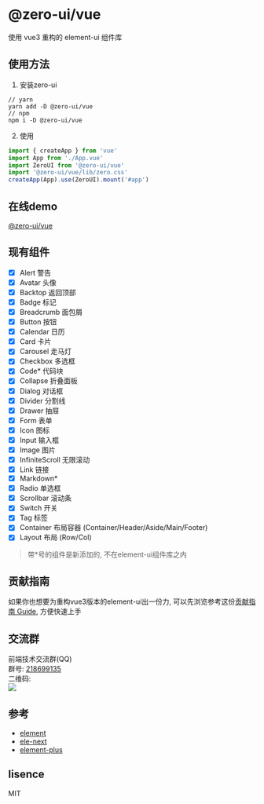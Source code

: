 # @zero-ui/vue
使用 vue3 重构的 element-ui 组件库

## 使用方法
1. 安装zero-ui
```
// yarn
yarn add -D @zero-ui/vue
// npm
npm i -D @zero-ui/vue
```
2. 使用
``` javascript
import { createApp } from 'vue'
import App from './App.vue'
import ZeroUI from '@zero-ui/vue'
import '@zero-ui/vue/lib/zero.css'
createApp(App).use(ZeroUI).mount('#app')
```

## 在线demo
[@zero-ui/vue](https://kscript.github.io/zero/)

## 现有组件
- [x] Alert 警告  
- [x] Avatar 头像  
- [x] Backtop 返回顶部  
- [x] Badge 标记  
- [x] Breadcrumb 面包屑  
- [x] Button 按钮  
- [x] Calendar 日历  
- [x] Card 卡片  
- [x] Carousel 走马灯  
- [x] Checkbox 多选框  
- [x] Code* 代码块  
- [x] Collapse 折叠面板  
- [x] Dialog 对话框  
- [x] Divider 分割线  
- [x] Drawer 抽屉  
- [x] Form 表单  
- [x] Icon 图标  
- [x] Input 输入框  
- [x] Image 图片  
- [x] InfiniteScroll 无限滚动  
- [x] Link 链接  
- [x] Markdown*  
- [x] Radio 单选框  
- [x] Scrollbar 滚动条  
- [x] Switch 开关  
- [x] Tag 标签  
- [x] Container 布局容器 (Container/Header/Aside/Main/Footer)
- [x] Layout 布局 (Row/Col)

> 带*号的组件是新添加的, 不在element-ui组件库之内

## 贡献指南
如果你也想要为重构vue3版本的element-ui出一份力, 可以先浏览参考这份[贡献指南 Guide](./Guide.md), 方便快速上手

## 交流群
前端技术交流群(QQ)  
群号: [218699135](https://qm.qq.com/cgi-bin/qm/qr?k=dny0rBikAgLvvYwzKT8IOBzq70KvwEMs&jump_from=webapi)  
二维码:  
![](https://qun.qq.com/qrcode/index?data=https%3A%2F%2Fqm.qq.com%2Fcgi-bin%2Fqm%2Fqr%3Fk%3Ddny0rBikAgLvvYwzKT8IOBzq70KvwEMs%26jump_from%3Dwebapi%26qr%3D1)  

## 参考 
- [element](https://github.com/ElemeFE/element)  
- [ele-next](https://github.com/a631807682/ele-next)
- [element-plus](https://github.com/element-plus/element-plus)

## lisence
MIT